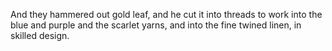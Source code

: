 And they hammered out gold leaf, and he cut it into threads to work into the blue and purple and the scarlet yarns, and into the fine twined linen, in skilled design.
